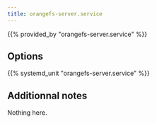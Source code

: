 ```yaml
---
title: orangefs-server.service
---
```


{{% provided_by "orangefs-server.service" %}}

## Options

{{% systemd_unit "orangefs-server.service" %}}

## Additionnal notes

Nothing here.